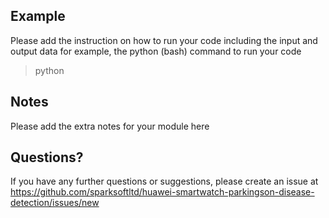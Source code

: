 ## Example

Please add the instruction on how to run your code including the input and output data
for example, the python (bash) command to run your code

> python


## Notes

Please add the extra notes for your module here

## Questions?

If you have any further questions or suggestions, please create an issue at https://github.com/sparksoftltd/huawei-smartwatch-parkingson-disease-detection/issues/new
